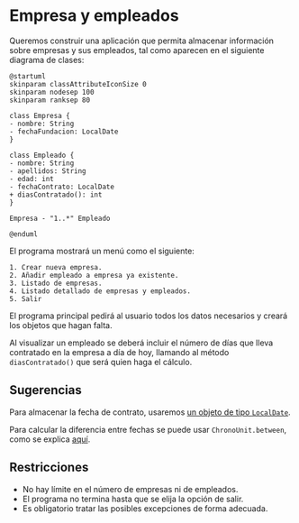 # Empresa y empleados

Queremos construir una aplicación que permita almacenar información sobre empresas y sus empleados, tal como aparecen en
el siguiente diagrama de clases:

```plantuml
@startuml
skinparam classAttributeIconSize 0
skinparam nodesep 100
skinparam ranksep 80

class Empresa {
- nombre: String
- fechaFundacion: LocalDate
}

class Empleado {
- nombre: String
- apellidos: String
- edad: int
- fechaContrato: LocalDate
+ diasContratado(): int
}

Empresa - "1..*" Empleado

@enduml
```

El programa mostrará un menú como el siguiente:

```plaintext
1. Crear nueva empresa.
2. Añadir empleado a empresa ya existente.
3. Listado de empresas.
4. Listado detallado de empresas y empleados.
5. Salir
```

El programa principal pedirá al usuario todos los datos necesarios y creará los objetos que hagan falta.

Al visualizar un empleado se deberá incluir el número de días que lleva contratado en la empresa a día de hoy, llamando
al método `diasContratado()` que será quien haga el cálculo.

## Sugerencias

Para almacenar la fecha de contrato,
usaremos [un objeto de tipo `LocalDate`](https://www.baeldung.com/java-8-date-time-intro#1-working-with-localdate).

Para calcular la diferencia entre fechas se puede usar `ChronoUnit.between`, como se
explica [aquí](https://www.baeldung.com/java-8-date-time-intro#1-working-with-period).

## Restricciones

- No hay límite en el número de empresas ni de empleados.
- El programa no termina hasta que se elija la opción de salir.
- Es obligatorio tratar las posibles excepciones de forma adecuada.
